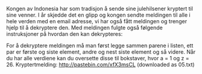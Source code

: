 Kongen av Indonesia har som tradisjon å sende sine julehilsener kryptert til sine venner. I år skjedde det en glipp og kongen sendte meldingen til alle i hele verden med en email adresse, vi har også fått meldingen og trenger hjelp til å dekryptere den. Med meldingen fulgte også følgende instruksjoner på hvordan den kan dekrypteres:

For å dekryptere meldingen må man først legge sammen parene i listen, ett par er første og siste element, andre og nest siste element og så videre. Når du har alle verdiene kan du oversette disse til bokstaver, hvor a = 1 og z = 26.
Kryptertmelding: http://pastebin.com/xfX3msCL
(downloaded as 05.txt)
